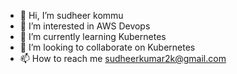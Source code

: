 - 👋 Hi, I’m sudheer kommu
- 👀 I’m interested in AWS Devops
- 🌱 I’m currently learning Kubernetes
- 💞️ I’m looking to collaborate on Kubernetes
- 📫 How to reach me sudheerkumar2k@gmail.com


<!---
sudheerkommu/sudheerkommu is a ✨ special ✨ repository because its `README.md` (this file) appears on your GitHub profile.
You can click the Preview link to take a look at your changes.
--->
